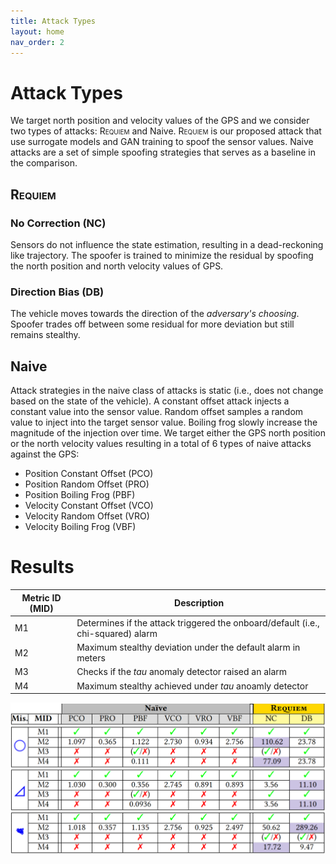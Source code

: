 ```yaml
---
title: Attack Types
layout: home
nav_order: 2
---
```


# Attack Types

We target north position and velocity values of the GPS and we consider two types of attacks: <span style="font-variant:small-caps;">Requiem</span> and Naive.
<span style="font-variant:small-caps;">Requiem</span> is our proposed attack that use surrogate models and GAN training to spoof the sensor values.
Naive attacks are a set of simple spoofing strategies that serves as a baseline in the comparison.

## <span style="font-variant:small-caps;">Requiem</span>

### No Correction (NC)

Sensors do not influence the state estimation, resulting in a dead-reckoning like trajectory.
The spoofer is trained to minimize the residual by spoofing the north position and north velocity values of GPS.

### Direction Bias (DB)

The vehicle moves towards the direction of the *adversary's choosing*.
Spoofer trades off between some residual for more deviation but still remains stealthy.


## Naive

Attack strategies in the naive class of attacks is static (i.e., does not change based on the state of the vehicle).
A constant offset attack injects a constant value into  the sensor value.
Random offset samples a random value to inject into  the target sensor value.
Boiling frog slowly increase the magnitude of the injection over time.
We target either the GPS north position or the north velocity values resulting in a total of 6 types of naive attacks against the GPS:
- Position Constant Offset (PCO)
- Position Random Offset (PRO)
- Position Boiling Frog (PBF)
- Velocity Constant Offset (VCO)
- Velocity Random Offset (VRO)
- Velocity Boiling Frog (VBF)

# Results


| Metric ID (MID) | Description |
|------|-------|
| M1 | Determines if the attack triggered the onboard/default (i.e., chi-squared) alarm|
| M2 | Maximum stealthy deviation under the default alarm in meters |
| M3 | Checks if the *tau* anomaly detector raised an alarm|
| M4 | Maximum stealthy achieved under *tau* anoamly detector|

![results](/figures/results.png)